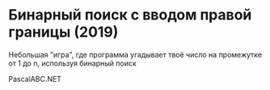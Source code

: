 # Бинарный поиск с вводом правой границы (2019)

Небольшая "игра", где программа угадывает твоё число на промежутке от 1 до n, используя бинарный поиск

PascalABC.NET
